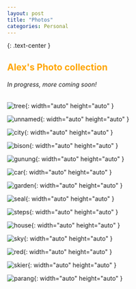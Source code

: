 ```yaml
---
layout: post
title: "Photos"
categories: Personal
---
```


{: .text-center }
## <span style="color: orange; font-weight: bold;">Alex's Photo collection</span>

###### In progress, more coming soon!

![tree](/assets/tree.jpg){: width="auto" height="auto" }

![unnamed](/assets/unnamed.jpg){: width="auto" height="auto" }

![city](/assets/IMG_2482.jpeg){: width="auto" height="auto" }

![bison](/assets/IMG_2609.jpeg){: width="auto" height="auto" }

![gunung](/assets/IMG_5449.jpeg){: width="auto" height="auto" }

![car](/assets/IMG_2464.jpeg){: width="auto" height="auto" }

![garden](/assets/IMG_3533.jpeg){: width="auto" height="auto" }

![seal](/assets/IMG_3618.jpeg){: width="auto" height="auto" }

![steps](/assets/IMG_5205.jpeg){: width="auto" height="auto" }

![house](/assets/IMG_5637.jpeg){: width="auto" height="auto" }

![sky](/assets/IMG_5729.jpeg){: width="auto" height="auto" }

![red](/assets/IMG_5988.jpeg){: width="auto" height="auto" }

![skier](/assets/IMG_6024.jpeg){: width="auto" height="auto" }

![parang](/assets/IMG_6096.jpeg){: width="auto" height="auto" }

